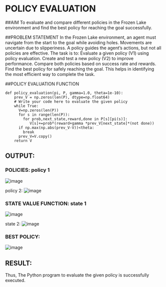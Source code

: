 # POLICY EVALUATION
##AIM
To evaluate and compare different policies in the Frozen Lake environment and find the best policy for reaching the goal successfully.

##PROBLEM STATEMENT
In the Frozen Lake environment, an agent must navigate from the start to the goal while avoiding holes. Movements are uncertain due to slipperiness. A policy guides the agent’s actions, but not all policies are effective. The task is to: Evaluate a given policy (V1) using policy evaluation. Create and test a new policy (V2) to improve performance. Compare both policies based on success rate and rewards. Find the best policy for safely reaching the goal. This helps in identifying the most efficient way to complete the task.

##POLICY EVALUATION FUNCTION
```
def policy_evaluation(pi, P, gamma=1.0, theta=1e-10):
    prev_V = np.zeros(len(P), dtype=np.float64)
    # Write your code here to evaluate the given policy
    while True:
      V=np.zeros(len(P))
      for s in range(len(P)):
        for prob,next_state,reward,done in P[s][pi(s)]:
           V[s]+=prob*(reward+gamma *prev_V[next_state]*(not done))
      if np.max(np.abs(prev_V-V))<theta:
        break
      prev_V=V.copy()
    return V
```
## OUTPUT:
### POLICIES: policy 1
![image](https://github.com/user-attachments/assets/84c2d360-f05b-45f0-a8be-462c4cd6e236)

policy 2:
![image](https://github.com/user-attachments/assets/02a30d60-b69c-40d6-af45-e79d324a5f63)

### STATE VALUE FUNCTION: state 1
![image](https://github.com/user-attachments/assets/b44c6e3c-35c1-40bb-99c1-11bbf5f666fa)

state 2:
![image](https://github.com/user-attachments/assets/57600b75-9a74-4776-a619-991efe505280)

### BEST POLICY:
![image](https://github.com/user-attachments/assets/0a726180-19bc-4da8-b995-04aec8a88c21)


## RESULT:

Thus, The Python program to evaluate the given policy is successfully executed.


